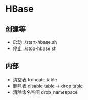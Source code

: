 # HBase

## 创建等

- 启动 ./start-hbase.sh 
- 停止 ./stop-hbase.sh

## 内部
- 清空表 truncate table
- 删除表 disable table -> drop table
- 清除命名空间 drop_namespace 
